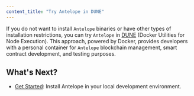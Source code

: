 ```yaml
---
content_title: "Try Antelope in DUNE"
---
```


If you do not want to install `Antelope` binaries or have other types of installation restrictions, you can try `Antelope` in [DUNE](https://github.com/AntelopeIO/DUNE) (Docker Utilities for Node Execution). This approach, powered by Docker, provides developers with a personal container for `Antelope` blockchain management, smart contract development, and testing purposes.

<!--
## Antelope Testnet

Experiment on the Antelope Testnet with the latest stable release of the Antelope software. Deploy your smart contracts, push actions, inspect your transactions and much more from an easy to use web interface. To start testing, [register](https://testnet.antelope.io/user?utm_source=devportal#signup) for an Antelope Developer Account.
-->

## What's Next?
- [Get Started](./02_development-environment/02_introduction.md): Install Antelope in your local development environment.
